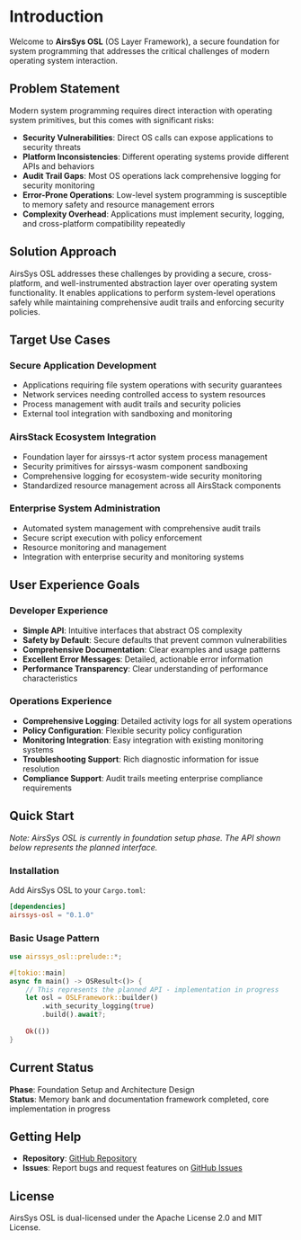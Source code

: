 # Introduction

Welcome to **AirsSys OSL** (OS Layer Framework), a secure foundation for system programming that addresses the critical challenges of modern operating system interaction.

## Problem Statement

Modern system programming requires direct interaction with operating system primitives, but this comes with significant risks:

- **Security Vulnerabilities**: Direct OS calls can expose applications to security threats
- **Platform Inconsistencies**: Different operating systems provide different APIs and behaviors  
- **Audit Trail Gaps**: Most OS operations lack comprehensive logging for security monitoring
- **Error-Prone Operations**: Low-level system programming is susceptible to memory safety and resource management errors
- **Complexity Overhead**: Applications must implement security, logging, and cross-platform compatibility repeatedly

## Solution Approach

AirsSys OSL addresses these challenges by providing a secure, cross-platform, and well-instrumented abstraction layer over operating system functionality. It enables applications to perform system-level operations safely while maintaining comprehensive audit trails and enforcing security policies.

## Target Use Cases

### Secure Application Development
- Applications requiring file system operations with security guarantees
- Network services needing controlled access to system resources
- Process management with audit trails and security policies
- External tool integration with sandboxing and monitoring

### AirsStack Ecosystem Integration
- Foundation layer for airssys-rt actor system process management
- Security primitives for airssys-wasm component sandboxing
- Comprehensive logging for ecosystem-wide security monitoring
- Standardized resource management across all AirsStack components

### Enterprise System Administration
- Automated system management with comprehensive audit trails
- Secure script execution with policy enforcement
- Resource monitoring and management
- Integration with enterprise security and monitoring systems

## User Experience Goals

### Developer Experience
- **Simple API**: Intuitive interfaces that abstract OS complexity
- **Safety by Default**: Secure defaults that prevent common vulnerabilities
- **Comprehensive Documentation**: Clear examples and usage patterns
- **Excellent Error Messages**: Detailed, actionable error information
- **Performance Transparency**: Clear understanding of performance characteristics

### Operations Experience
- **Comprehensive Logging**: Detailed activity logs for all system operations
- **Policy Configuration**: Flexible security policy configuration
- **Monitoring Integration**: Easy integration with existing monitoring systems
- **Troubleshooting Support**: Rich diagnostic information for issue resolution
- **Compliance Support**: Audit trails meeting enterprise compliance requirements

## Quick Start

*Note: AirsSys OSL is currently in foundation setup phase. The API shown below represents the planned interface.*

### Installation

Add AirsSys OSL to your `Cargo.toml`:

```toml
[dependencies]
airssys-osl = "0.1.0"
```

### Basic Usage Pattern

```rust
use airssys_osl::prelude::*;

#[tokio::main]
async fn main() -> OSResult<()> {
    // This represents the planned API - implementation in progress
    let osl = OSLFramework::builder()
        .with_security_logging(true)
        .build().await?;
    
    Ok(())
}
```

## Current Status

**Phase**: Foundation Setup and Architecture Design  
**Status**: Memory bank and documentation framework completed, core implementation in progress

## Getting Help

- **Repository**: [GitHub Repository](https://github.com/airsstack/airssys)
- **Issues**: Report bugs and request features on [GitHub Issues](https://github.com/airsstack/airssys/issues)

## License

AirsSys OSL is dual-licensed under the Apache License 2.0 and MIT License.
